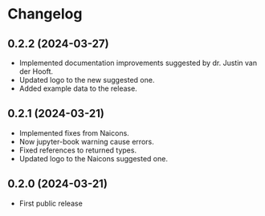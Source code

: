 # Changelog

## 0.2.2 (2024-03-27)

- Implemented documentation improvements suggested by dr. Justin van der Hooft.
- Updated logo to the new suggested one.
- Added example data to the release.

## 0.2.1 (2024-03-21)

- Implemented fixes from Naicons.
- Now jupyter-book warning cause errors.
- Fixed references to returned types.
- Updated logo to the Naicons suggested one.

## 0.2.0 (2024-03-21)

- First public release

